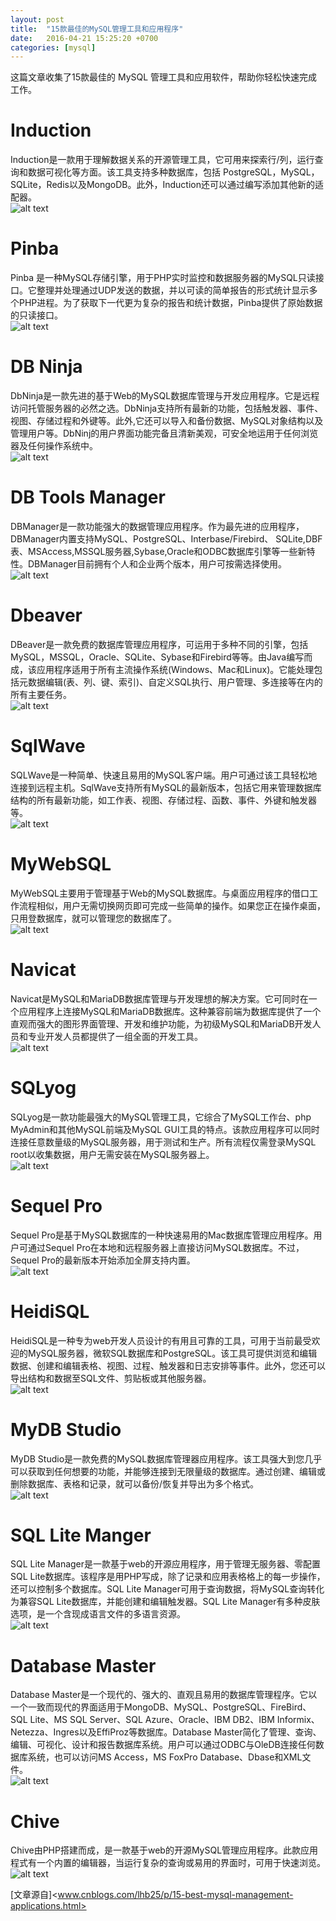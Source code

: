 ```yaml
---
layout: post
title:  "15款最佳的MySQL管理工具和应用程序"
date:   2016-04-21 15:25:20 +0700
categories: [mysql]
---
```


这篇文章收集了15款最佳的 MySQL 管理工具和应用软件，帮助你轻松快速完成工作。
# Induction

Induction是一款用于理解数据关系的开源管理工具，它可用来探索行/列，运行查询和数据可视化等方面。该工具支持多种数据库，包括   PostgreSQL，MySQL，SQLite，Redis以及MongoDB。此外，Induction还可以通过编写添加其他新的适配器。  
![alt text](/static/img/myimg/mysqltool1.jpeg)  

# Pinba

Pinba 是一种MySQL存储引擎，用于PHP实时监控和数据服务器的MySQL只读接口。它整理并处理通过UDP发送的数据，并以可读的简单报告的形式统计显示多个PHP进程。为了获取下一代更为复杂的报告和统计数据，Pinba提供了原始数据的只读接口。  
![alt text](/static/img/myimg/mysqltool2.jpeg)  

# DB Ninja

DbNinja是一款先进的基于Web的MySQL数据库管理与开发应用程序。它是远程访问托管服务器的必然之选。DbNinja支持所有最新的功能，包括触发器、事件、视图、存储过程和外键等。此外,它还可以导入和备份数据、MySQL对象结构以及管理用户等。DbNinj的用户界面功能完备且清新美观，可安全地运用于任何浏览器及任何操作系统中。  
![alt text](/static/img/myimg/mysqltool3.jpeg)  

# DB Tools Manager

DBManager是一款功能强大的数据管理应用程序。作为最先进的应用程序，DBManager内置支持MySQL、PostgreSQL、Interbase/Firebird、 SQLite,DBF表、MSAccess,MSSQL服务器,Sybase,Oracle和ODBC数据库引擎等一些新特性。DBManager目前拥有个人和企业两个版本，用户可按需选择使用。  
![alt text](/static/img/myimg/mysqltool4.jpeg)  

# Dbeaver

DBeaver是一款免费的数据库管理应用程序，可运用于多种不同的引擎，包括MySQL，MSSQL，Oracle、SQLite、Sybase和Firebird等等。由Java编写而成，该应用程序适用于所有主流操作系统(Windows、Mac和Linux)。它能处理包括元数据编辑(表、列、键、索引)、自定义SQL执行、用户管理、多连接等在内的所有主要任务。  
![alt text](/static/img/myimg/mysqltool5.jpeg)  

# SqlWave

SQLWave是一种简单、快速且易用的MySQL客户端。用户可通过该工具轻松地连接到远程主机。SqlWave支持所有MySQL的最新版本，包括它用来管理数据库结构的所有最新功能，如工作表、视图、存储过程、函数、事件、外键和触发器等。  
![alt text](/static/img/myimg/mysqltool6.jpeg)  

# MyWebSQL

MyWebSQL主要用于管理基于Web的MySQL数据库。与桌面应用程序的借口工作流程相似，用户无需切换网页即可完成一些简单的操作。如果您正在操作桌面，只用登数据库，就可以管理您的数据库了。  
![alt text](/static/img/myimg/mysqltool7.jpeg)  

# Navicat

Navicat是MySQL和MariaDB数据库管理与开发理想的解决方案。它可同时在一个应用程序上连接MySQL和MariaDB数据库。这种兼容前端为数据库提供了一个直观而强大的图形界面管理、开发和维护功能，为初级MySQL和MariaDB开发人员和专业开发人员都提供了一组全面的开发工具。  
![alt text](/static/img/myimg/mysqltool8.jpeg)  

# SQLyog

SQLyog是一款功能最强大的MySQL管理工具，它综合了MySQL工作台、php MyAdmin和其他MySQL前端及MySQL GUI工具的特点。该款应用程序可以同时连接任意数量级的MySQL服务器，用于测试和生产。所有流程仅需登录MySQL root以收集数据，用户无需安装在MySQL服务器上。  
![alt text](/static/img/myimg/mysqltool9.jpeg)  

# Sequel Pro

Sequel Pro是基于MySQL数据库的一种快速易用的Mac数据库管理应用程序。用户可通过Sequel Pro在本地和远程服务器上直接访问MySQL数据库。不过，Sequel Pro的最新版本开始添加全屏支持内置。  
![alt text](/static/img/myimg/mysqltool10.jpeg)  

# HeidiSQL

HeidiSQL是一种专为web开发人员设计的有用且可靠的工具，可用于当前最受欢迎的MySQL服务器，微软SQL数据库和PostgreSQL。该工具可提供浏览和编辑数据、创建和编辑表格、视图、过程、触发器和日志安排等事件。此外，您还可以导出结构和数据至SQL文件、剪贴板或其他服务器。  
![alt text](/static/img/myimg/mysqltool11.jpeg)  

# MyDB Studio

MyDB Studio是一款免费的MySQL数据库管理器应用程序。该工具强大到您几乎可以获取到任何想要的功能，并能够连接到无限量级的数据库。通过创建、编辑或删除数据库、表格和记录，就可以备份/恢复并导出为多个格式。  
![alt text](/static/img/myimg/mysqltool12.jpeg)  

# SQL Lite Manger

SQL Lite Manager是一款基于web的开源应用程序，用于管理无服务器、零配置SQL Lite数据库。该程序是用PHP写成，除了记录和应用表格格上的每一步操作，还可以控制多个数据库。SQL Lite Manager可用于查询数据，将MySQL查询转化为兼容SQL Lite数据库，并能创建和编辑触发器。SQL Lite Manager有多种皮肤选项，是一个含现成语言文件的多语言资源。  
![alt text](/static/img/myimg/mysqltool13.jpeg)  

# Database Master

Database Master是一个现代的、强大的、直观且易用的数据库管理程序。它以一个一致而现代的界面适用于MongoDB、MySQL、PostgreSQL、FireBird、 SQL Lite、MS SQL Server、SQL Azure、Oracle、IBM DB2、IBM Informix、Netezza、Ingres以及EffiProz等数据库。Database Master简化了管理、查询、编辑、可视化、设计和报告数据库系统。用户可以通过ODBC与OleDB连接任何数据库系统，也可以访问MS Access，MS FoxPro Database、Dbase和XML文件。  
![alt text](/static/img/myimg/mysqltool14.jpeg)  

# Chive

Chive由PHP搭建而成，是一款基于web的开源MySQL管理应用程序。此款应用程式有一个内置的编辑器，当运行复杂的查询或易用的界面时，可用于快速浏览。  
![alt text](/static/img/myimg/mysqltool15.jpeg)  

[文章源自]<www.cnblogs.com/lhb25/p/15-best-mysql-management-applications.html>
